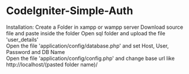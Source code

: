 # CodeIgniter-Simple-Auth

Installation:
  Create a Folder in xampp or wampp server
  Download source file and paste inside the folder
  Open sql folder and upload the file 'user_details'   
  Open the file 'application/config/database.php' and set Host, User, Password and DB Name   
  Open the file 'application/config/config.php' and change base url like http://localhost/(pasted folder name)/
  

